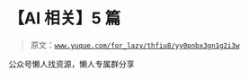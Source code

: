 # 【AI 相关】5 篇

> 原文：[`www.yuque.com/for_lazy/thfiu8/yy0pnbx3gn1g2i3w`](https://www.yuque.com/for_lazy/thfiu8/yy0pnbx3gn1g2i3w)

公众号懒人找资源，懒人专属群分享